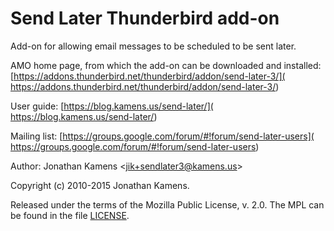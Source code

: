 Send Later Thunderbird add-on
===================================================

Add-on for allowing email messages to be scheduled to be sent later.

AMO home page, from which the add-on can be downloaded and installed:
[https://addons.thunderbird.net/thunderbird/addon/send-later-3/](
https://addons.thunderbird.net/thunderbird/addon/send-later-3/)

User guide: [https://blog.kamens.us/send-later/](
https://blog.kamens.us/send-later/)

Mailing list: [https://groups.google.com/forum/#!forum/send-later-users](
https://groups.google.com/forum/#!forum/send-later-users)

Author: Jonathan Kamens <[jik+sendlater3@kamens.us](
mailto:jik+sendlater3@kamens.us)>

Copyright (c) 2010-2015 Jonathan Kamens.

Released under the terms of the Mozilla Public License, v. 2.0. The
MPL can be found in the file [LICENSE](LICENSE).
